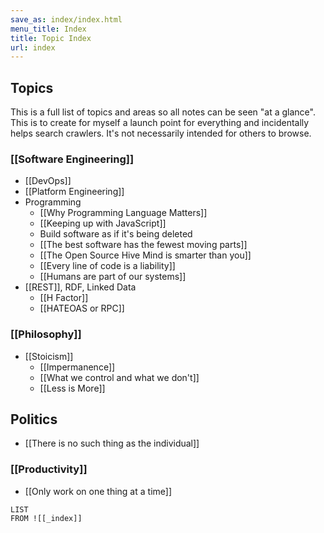 ```yaml
---
save_as: index/index.html
menu_title: Index
title: Topic Index
url: index
---
```


## Topics

This is a full list of topics and areas so all notes can be seen "at a glance". This is to create for myself a launch point for everything and incidentally helps search crawlers. It's not necessarily intended for others to browse.

### [[Software Engineering]]

- [[DevOps]]
- [[Platform Engineering]]
- Programming
  - [[Why Programming Language Matters]]
  - [[Keeping up with JavaScript]]
  - Build software as if it's being deleted
  - [[The best software has the fewest moving parts]]
  - [[The Open Source Hive Mind is smarter than you]]
  - [[Every line of code is a liability]]
  - [[Humans are part of our systems]]
- [[REST]], RDF, Linked Data
  - [[H Factor]]
  - [[HATEOAS or RPC]]

### [[Philosophy]]

- [[Stoicism]]
  - [[Impermanence]]
  - [[What we control and what we don't]]
  - [[Less is More]]

## Politics

- [[There is no such thing as the individual]]

### [[Productivity]]

- [[Only work on one thing at a time]]

```dataview
LIST
FROM ![[_index]]
```

